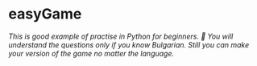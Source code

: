 # easyGame

<i>
This is good example of practise in Python for beginners. 🐍
You will understand the questions only if you know Bulgarian.
Still you can make your  version of the game no matter the language.
</i>
